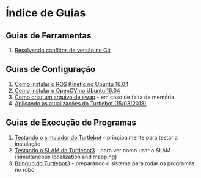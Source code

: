 # Índice de Guias

## Guias de Ferramentas

1. [Resolvendo conflitos de versão no Git](resolvendo_conflitos_git.md)

## Guias de Configuração

1. [Como instalar o ROS Kinetic no Ubuntu 16.04](como_instalar_ros_kinetic.md)
2. [Como instalar o OpenCV no Ubuntu 16.04](opencv_no_ubuntu1604.md)
3. [Como criar um arquivo de swap](swap.md) - em caso de falta de memória
4. [Aplicando as atualizações do Turtlebot (15/03/2018)](updates1503.md)

## Guias de Execução de Programas

1. [Testando o simulador do Turtlebot](turtlebot3_basic.md) - principalmente
para testar a instalação
2. [Testando o SLAM do Turtlebot3](turtlebot3_waffle_slam.md) - para ver como
usar o SLAM (simultaneous localization and mapping)
3. [Bringup do Turtlebot3](bringup.md) - preparando o sistema para rodar os
programas no robô
